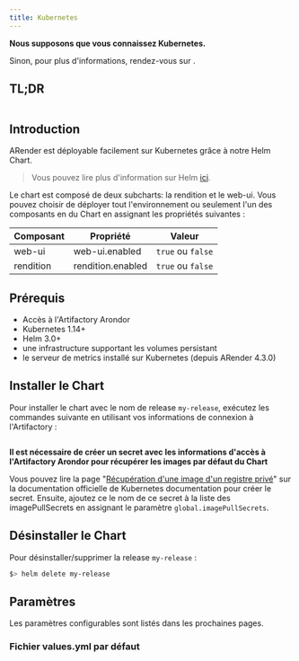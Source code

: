 ```yaml
---
title: Kubernetes
---
```


**Nous supposons que vous connaissez Kubernetes.**

Sinon, pour plus d'informations, rendez-vous sur .

## TL;DR

```bash
```

## Introduction

ARender est déployable facilement sur Kubernetes grâce à notre Helm Chart.

> Vous pouvez lire plus d'information sur Helm [ici](https://helm.sh/).

Le chart est composé de deux subcharts: la rendition et le web-ui. Vous pouvez choisir de déployer tout l'environnement ou seulement l'un des composants en du Chart en assignant les propriétés suivantes :

| Composant | Propriété         | Valeur            |
| --------- | ----------------- | ----------------- |
| web-ui    | web-ui.enabled    | `true` ou `false` |
| rendition | rendition.enabled | `true` ou `false` |

## Prérequis

- Accès à l'Artifactory Arondor
- Kubernetes 1.14+
- Helm 3.0+
- une infrastructure supportant les volumes persistant
- le serveur de metrics installé sur Kubernetes (depuis ARender 4.3.0)

## Installer le Chart

Pour installer le chart avec le nom de release `my-release`, exécutez les commandes suivante en utilisant vos informations de connexion à l'Artifactory :

```bash
```

**Il est nécessaire de créer un secret avec les informations d'accès à l'Artifactory Arondor pour récupérer les images par défaut du Chart**

Vous pouvez lire la page "[Récupération d'une image d'un registre privé](https://kubernetes.io/fr/docs/tasks/configure-pod-container/pull-image-private-registry/)" sur la documentation officielle de Kubernetes documentation pour créer le secret.
Ensuite, ajoutez ce le nom de ce secret à la liste des imagePullSecrets en assignant le paramètre `global.imagePullSecrets`.

## Désinstaller le Chart

Pour désinstaller/supprimer la release `my-release` :

```bash
$> helm delete my-release
```

## Paramètres

Les paramètres configurables sont listés dans les prochaines pages.

### Fichier values.yml par défaut

